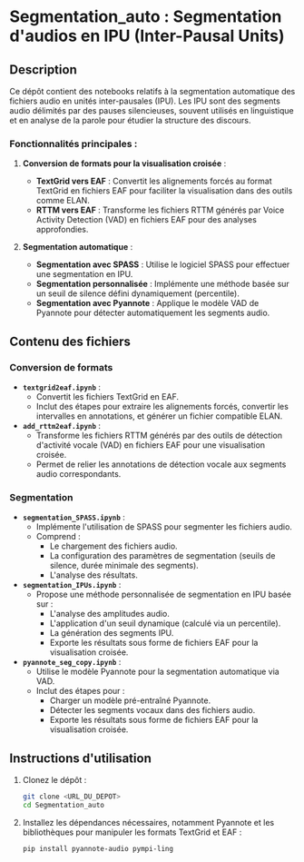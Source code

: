 # Segmentation_auto : Segmentation d'audios en IPU (Inter-Pausal Units)

## Description

Ce dépôt contient des notebooks relatifs à la segmentation automatique des fichiers audio en unités inter-pausales (IPU). Les IPU sont des segments audio délimités par des pauses silencieuses, souvent utilisés en linguistique et en analyse de la parole pour étudier la structure des discours.

### Fonctionnalités principales :
1. **Conversion de formats pour la visualisation croisée** :
   - **TextGrid vers EAF** : Convertit les alignements forcés au format TextGrid en fichiers EAF pour faciliter la visualisation dans des outils comme ELAN.
   - **RTTM vers EAF** : Transforme les fichiers RTTM générés par Voice Activity Detection (VAD) en fichiers EAF pour des analyses approfondies.

2. **Segmentation automatique** :
   - **Segmentation avec SPASS** : Utilise le logiciel SPASS pour effectuer une segmentation en IPU.
   - **Segmentation personnalisée** : Implémente une méthode basée sur un seuil de silence défini dynamiquement (percentile).
   - **Segmentation avec Pyannote** : Applique le modèle VAD de Pyannote pour détecter automatiquement les segments audio.

## Contenu des fichiers

### Conversion de formats
- **`textgrid2eaf.ipynb`** :
  - Convertit les fichiers TextGrid en EAF.
  - Inclut des étapes pour extraire les alignements forcés, convertir les intervalles en annotations, et générer un fichier compatible ELAN.
- **`add_rttm2eaf.ipynb`** :
  - Transforme les fichiers RTTM générés par des outils de détection d'activité vocale (VAD) en fichiers EAF pour une visualisation croisée.
  - Permet de relier les annotations de détection vocale aux segments audio correspondants.

### Segmentation
- **`segmentation_SPASS.ipynb`** :
  - Implémente l'utilisation de SPASS pour segmenter les fichiers audio.
  - Comprend :
    - Le chargement des fichiers audio.
    - La configuration des paramètres de segmentation (seuils de silence, durée minimale des segments).
    - L'analyse des résultats.
- **`segmentation_IPUs.ipynb`** :
  - Propose une méthode personnalisée de segmentation en IPU basée sur :
    - L'analyse des amplitudes audio.
    - L'application d'un seuil dynamique (calculé via un percentile).
    - La génération des segments IPU.
    - Exporte les résultats sous forme de fichiers EAF pour la visualisation croisée.
- **`pyannote_seg_copy.ipynb`** :
  - Utilise le modèle Pyannote pour la segmentation automatique via VAD.
  - Inclut des étapes pour :
    - Charger un modèle pré-entraîné Pyannote.
    - Détecter les segments vocaux dans des fichiers audio.
    - Exporte les résultats sous forme de fichiers EAF pour la visualisation croisée.

## Instructions d'utilisation
1. Clonez le dépôt :  
   ```bash
   git clone <URL_DU_DEPOT>
   cd Segmentation_auto
   ```
2. Installez les dépendances nécessaires, notamment Pyannote et les bibliothèques pour manipuler les formats TextGrid et EAF :
   ```bash
   pip install pyannote-audio pympi-ling
   ```
